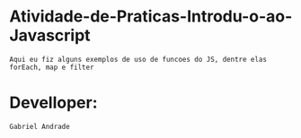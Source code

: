 # Atividade-de-Praticas-Introdu-o-ao-Javascript
    Aqui eu fiz alguns exemplos de uso de funcoes do JS, dentre elas forEach, map e filter
# Develloper:
    Gabriel Andrade
